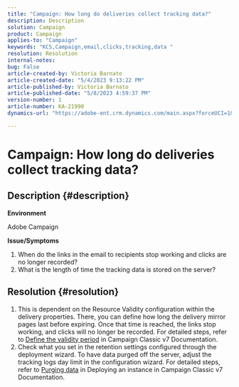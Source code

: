```yaml
---
title: "Campaign: How long do deliveries collect tracking data?"
description: Description
solution: Campaign
product: Campaign
applies-to: "Campaign"
keywords: "KCS,Campaign,email,clicks,tracking,data "
resolution: Resolution
internal-notes: 
bug: False
article-created-by: Victoria Barnato
article-created-date: "5/4/2023 9:13:22 PM"
article-published-by: Victoria Barnato
article-published-date: "5/8/2023 4:59:37 PM"
version-number: 1
article-number: KA-21990
dynamics-url: "https://adobe-ent.crm.dynamics.com/main.aspx?forceUCI=1&pagetype=entityrecord&etn=knowledgearticle&id=4f5ec47a-c0ea-ed11-a7c6-6045bd0065f9"

---
```

# Campaign: How long do deliveries collect tracking data?

## Description {#description}


<b>Environment</b>

Adobe Campaign

<b>Issue/Symptoms</b>

1. When do the links in the email to recipients stop working and clicks are no longer recorded?
2. What is the length of time the tracking data is stored on the server?



## Resolution {#resolution}


1. This is dependent on the Resource Validity configuration within the delivery properties. There, you can define how long the delivery mirror pages last before expiring. Once that time is reached, the links stop working, and clicks will no longer be recorded. For detailed steps, refer to [Define the validity period](https://experienceleague.adobe.com/docs/campaign-classic/using/sending-messages/key-steps-when-creating-a-delivery/steps-sending-the-delivery.html?lang=en#defining-validity-period) in Campaign Classic v7 Documentation.
2. Check what you set in the retention settings configured through the deployment wizard. To have data purged off the server, adjust the tracking logs day limit in the configuration wizard. For detailed steps, refer to [Purging data](https://experienceleague.adobe.com/docs/campaign-classic/using/installing-campaign-classic/initial-configuration/deploying-an-instance.html?lang=en#purging-data) in Deploying an instance in Campaign Classic v7 Documentation.


